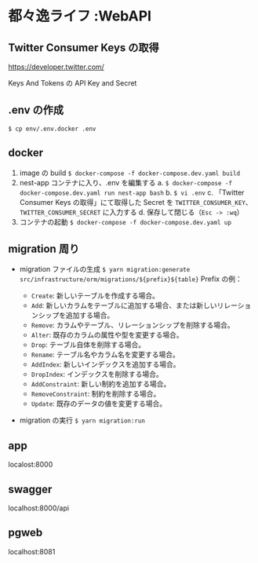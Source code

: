 # 都々逸ライフ :WebAPI

## Twitter Consumer Keys の取得

https://developer.twitter.com/

Keys And Tokens の API Key and Secret

## .env の作成

`$ cp env/.env.docker .env`

## docker

1. image の build
   `$ docker-compose -f docker-compose.dev.yaml build`
2. nest-app コンテナに入り、.env を編集する
   a. `$ docker-compose -f docker-compose.dev.yaml run nest-app bash`
   b. `$ vi .env`
   c. 「Twitter Consumer Keys の取得」にて取得した Secret を `TWITTER_CONSUMER_KEY`、`TWITTER_CONSUMER_SECRET` に入力する
   d. 保存して閉じる（`Esc -> :wq`）
3. コンテナの起動
   `$ docker-compose -f docker-compose.dev.yaml up`

## migration 周り

- migration ファイルの生成
  `$ yarn migration:generate src/infrastructure/orm/migrations/${prefix}${table}`
  Prefix の例：

  - `Create`: 新しいテーブルを作成する場合。
  - `Add`: 新しいカラムをテーブルに追加する場合、または新しいリレーションシップを追加する場合。
  - `Remove`: カラムやテーブル、リレーションシップを削除する場合。
  - `Alter`: 既存のカラムの属性や型を変更する場合。
  - `Drop`: テーブル自体を削除する場合。
  - `Rename`: テーブル名やカラム名を変更する場合。
  - `AddIndex`: 新しいインデックスを追加する場合。
  - `DropIndex`: インデックスを削除する場合。
  - `AddConstraint`: 新しい制約を追加する場合。
  - `RemoveConstraint`: 制約を削除する場合。
  - `Update`: 既存のデータの値を変更する場合。

- migration の実行
  `$ yarn migration:run`

## app

localost:8000

## swagger

localhost:8000/api

## pgweb

localhost:8081
